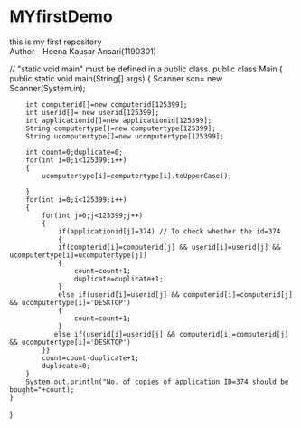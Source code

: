  # MYfirstDemo
this is my first repository
<br>
Author - Heena Kausar Ansari(1190301)

// "static void main" must be defined in a public class.
public class Main {
    public static void main(String[] args) {
        Scanner scn= new Scanner(System.in);
        
        
        int computerid[]=new computerid[125399];
        int userid[]= new userid[125399];
        int applicationid[]=new applicationid[125399];
        String computertype[]=new computertype[125399];
        String ucomputertype[]=new ucomputertype[125399];
        
        int count=0;duplicate=0;
        for(int i=0;i<125399;i++)
        {
            ucomputertype[i]=computertype[i].toUpperCase(); 
            
        }
        for(int i=0;i<125399;i++)
        {
            for(int j=0;j<125399;j++)
            {
                if(applicationid[j]=374) // To check whether the id=374
                {
                if(compterid[i]=computerid[j] && userid[i]=userid[j] && ucomputertype[i]=ucomputertype[j])
                {
                    count=count+1;
                    duplicate=duplicate+1;
                }
                else if(userid[i]=userid[j] && computerid[i]=computerid[j] && ucomputertype[i]='DESKTOP')
                {
                    count=count+1;
                }
               else if(userid[i]=userid[j] && computerid[i]=computerid[j] && ucomputertype[i]='DESKTOP') 
            }}
            count=count-duplicate+1; 
            duplicate=0; 
        }
        System.out.println("No. of copies of application ID=374 should be bought="+count);
    }
}
